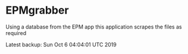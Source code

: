 # EPMgrabber
Using a database from the EPM app this application scrapes the files as required


Latest backup: Sun Oct 6 04:04:01 UTC 2019
